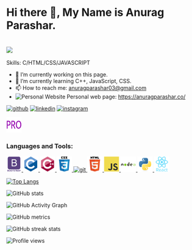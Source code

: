 ### <h1>Hi there 👋, My Name is Anurag Parashar.<h1>
![](https://c.tenor.com/10Zdx_RXqgcAAAAC/programming-crazy.gif)


Skills: C/HTML/CSS/JAVASCRIPT

- 🔭 I’m currently working on this page. 
- 🌱 I’m currently learning C++, JavaScript, CSS. 
- 📫 How to reach me: anuragparashar03@gmail.com 
- <img src="https://image.flaticon.com/icons/png/512/1267/1267431.png" alt="Personal Website" width="20" height="20"/> Personal web page: https://anuragparashar.co/


[<img src='https://github.githubassets.com/images/modules/logos_page/Octocat.png' alt='github' height='40'>](https://github.com/AnuragParashar2000)  [<img src='https://image.flaticon.com/icons/png/512/174/174857.png' alt='linkedin' height='40'>](https://www.linkedin.com/in/anurag-parashar/)  [<img src='https://assets.stickpng.com/images/580b57fcd9996e24bc43c521.png' alt='instagram' height='40'>](https://www.instagram.com/anuragparashar03/)  

<a href='https://github.com/pricing'><img src='https://raw.githubusercontent.com/acervenky/animated-github-badges/master/assets/pro.gif' width='40' height='40'></a>
<h3 align="left">Languages and Tools:</h3>
<p align="left"> <a href="https://getbootstrap.com" target="_blank"> <img src="https://raw.githubusercontent.com/devicons/devicon/master/icons/bootstrap/bootstrap-plain-wordmark.svg" alt="bootstrap" width="40" height="40"/> </a> <a href="https://www.cprogramming.com/" target="_blank"> <img src="https://raw.githubusercontent.com/devicons/devicon/master/icons/c/c-original.svg" alt="c" width="40" height="40"/> </a> <a href="https://www.w3schools.com/cpp/" target="_blank"> <img src="https://raw.githubusercontent.com/devicons/devicon/master/icons/cplusplus/cplusplus-original.svg" alt="cplusplus" width="40" height="40"/> </a> <a href="https://www.w3schools.com/css/" target="_blank"> <img src="https://raw.githubusercontent.com/devicons/devicon/master/icons/css3/css3-original-wordmark.svg" alt="css3" width="40" height="40"/> </a> <a href="https://git-scm.com/" target="_blank"> <img src="https://www.vectorlogo.zone/logos/git-scm/git-scm-icon.svg" alt="git" width="40" height="40"/> </a> <a href="https://www.w3.org/html/" target="_blank"> <img src="https://raw.githubusercontent.com/devicons/devicon/master/icons/html5/html5-original-wordmark.svg" alt="html5" width="40" height="40"/> </a> <a href="https://developer.mozilla.org/en-US/docs/Web/JavaScript" target="_blank"> <img src="https://raw.githubusercontent.com/devicons/devicon/master/icons/javascript/javascript-original.svg" alt="javascript" width="40" height="40"/> </a> <a href="https://nodejs.org" target="_blank"> <img src="https://raw.githubusercontent.com/devicons/devicon/master/icons/nodejs/nodejs-original-wordmark.svg" alt="nodejs" width="40" height="40"/> </a> <a href="https://www.python.org" target="_blank"> <img src="https://raw.githubusercontent.com/devicons/devicon/master/icons/python/python-original.svg" alt="python" width="40" height="40"/> </a> <a href="https://reactjs.org/" target="_blank"> <img src="https://raw.githubusercontent.com/devicons/devicon/master/icons/react/react-original-wordmark.svg" alt="react" width="40" height="40"/> </a> </p>


[![Top Langs](https://github-readme-stats.vercel.app/api/top-langs/?username=AnuragParashar2000)](https://github.com/anuraghazra/github-readme-stats)

![GitHub stats](https://github-readme-stats.vercel.app/api?username=AnuragParashar2000&show_icons=true&count_private=true)  

![GitHub Activity Graph](https://activity-graph.herokuapp.com/graph?username=AnuragParashar2000)  

![GitHub metrics](https://metrics.lecoq.io/AnuragParashar2000)  

![GitHub streak stats](https://github-readme-streak-stats.herokuapp.com/?user=AnuragParashar2000)  

![Profile views](https://gpvc.arturio.dev/AnuragParashar2000)  

